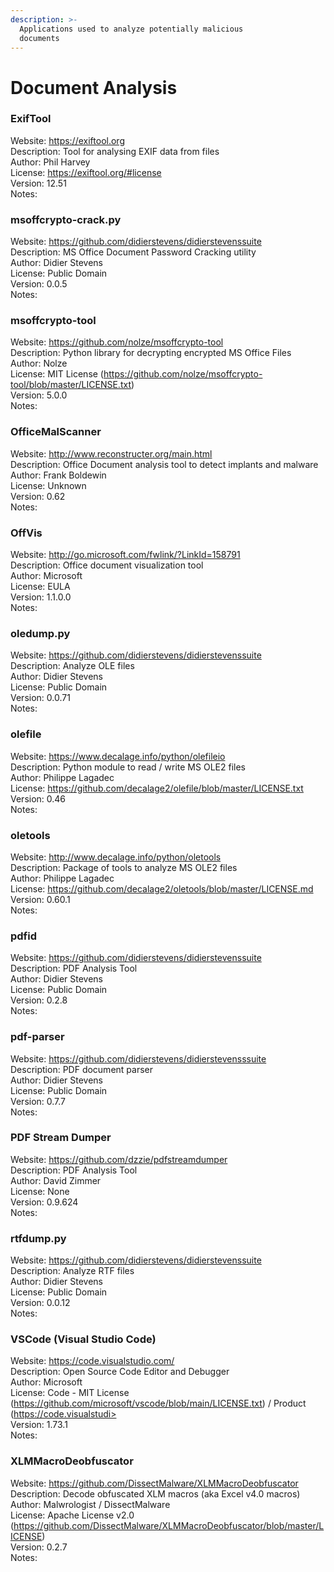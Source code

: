 ```yaml
---
description: >-
  Applications used to analyze potentially malicious
  documents
---
```


# Document Analysis  
  
### ExifTool  
Website: https://exiftool.org  
Description: Tool for analysing EXIF data from files  
Author: Phil Harvey  
License: https://exiftool.org/#license  
Version: 12.51  
Notes:  
  
### msoffcrypto-crack.py  
Website: https://github.com/didierstevens/didierstevenssuite  
Description: MS Office Document Password Cracking utility  
Author: Didier Stevens  
License: Public Domain  
Version: 0.0.5  
Notes:   
  
### msoffcrypto-tool  
Website: https://github.com/nolze/msoffcrypto-tool  
Description: Python library for decrypting encrypted MS Office Files  
Author: Nolze  
License: MIT License (https://github.com/nolze/msoffcrypto-tool/blob/master/LICENSE.txt)  
Version: 5.0.0  
Notes:   
  
### OfficeMalScanner  
Website: http://www.reconstructer.org/main.html  
Description: Office Document analysis tool to detect implants and malware  
Author: Frank Boldewin  
License: Unknown  
Version: 0.62  
Notes:   
  
### OffVis  
Website: http://go.microsoft.com/fwlink/?LinkId=158791  
Description: Office document visualization tool  
Author: Microsoft  
License: EULA  
Version: 1.1.0.0  
Notes:   
  
### oledump.py  
Website: https://github.com/didierstevens/didierstevenssuite  
Description: Analyze OLE files  
Author: Didier Stevens  
License: Public Domain  
Version: 0.0.71  
Notes:   
  
### olefile  
Website: https://www.decalage.info/python/olefileio  
Description: Python module to read / write MS OLE2 files  
Author: Philippe Lagadec  
License: https://github.com/decalage2/olefile/blob/master/LICENSE.txt  
Version: 0.46  
Notes:   
  
### oletools  
Website: http://www.decalage.info/python/oletools  
Description: Package of tools to analyze MS OLE2 files  
Author: Philippe Lagadec  
License: https://github.com/decalage2/oletools/blob/master/LICENSE.md  
Version: 0.60.1  
Notes:   
  
### pdfid  
Website: https://github.com/didierstevens/didierstevenssuite  
Description: PDF Analysis Tool  
Author: Didier Stevens  
License: Public Domain  
Version: 0.2.8  
Notes:   
  
### pdf-parser  
Website: https://github.com/didierstevens/didierstevensssuite  
Description: PDF document parser  
Author: Didier Stevens  
License: Public Domain  
Version: 0.7.7  
Notes:   
  
### PDF Stream Dumper  
Website: https://github.com/dzzie/pdfstreamdumper  
Description: PDF Analysis Tool  
Author: David Zimmer  
License: None  
Version: 0.9.624  
Notes:   
  
### rtfdump.py  
Website: https://github.com/didierstevens/didierstevenssuite  
Description: Analyze RTF files  
Author: Didier Stevens  
License: Public Domain  
Version: 0.0.12  
Notes:   
  
### VSCode (Visual Studio Code)  
Website: https://code.visualstudio.com/  
Description: Open Source Code Editor and Debugger  
Author: Microsoft  
License: Code - MIT License (https://github.com/microsoft/vscode/blob/main/LICENSE.txt) / Product (https://code.visualstudi>  
Version: 1.73.1  
Notes:   
  
### XLMMacroDeobfuscator  
Website: https://github.com/DissectMalware/XLMMacroDeobfuscator  
Description: Decode obfuscated XLM macros (aka Excel v4.0 macros)  
Author: Malwrologist / DissectMalware  
License: Apache License v2.0 (https://github.com/DissectMalware/XLMMacroDeobfuscator/blob/master/LICENSE)  
Version: 0.2.7  
Notes:   
  
